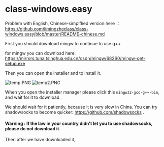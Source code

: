 # class-windows.easy


Problem with English, Chinese-simplflied version here ： https://github.com/limingzheclass/class-windows.easy/blob/master/README-chinese.md

First you should download mingw to continue to use g++

for mingw you can download here: https://mirrors.tuna.tsinghua.edu.cn/osdn/mingw/68260/mingw-get-setup.exe

Then you can open the installer and to install it.

![temp.PNG](https://i.loli.net/2018/11/14/5bebdade6753e.png)
![temp2.PNG](https://i.loli.net/2018/11/14/5bebdade798f5.png)

When you open the installer manager please click this `mingw32-gcc-g++-bin`, and wait for it to download.

We should wait for it patiently, because it is very slow in China. You can try shadowsocks to become quicker: https://github.com/shadowsocks .

####  Warning : If the law in your country didn't let you to use shadowsocks, please do not download it.

Then after we have downloaded it, 
